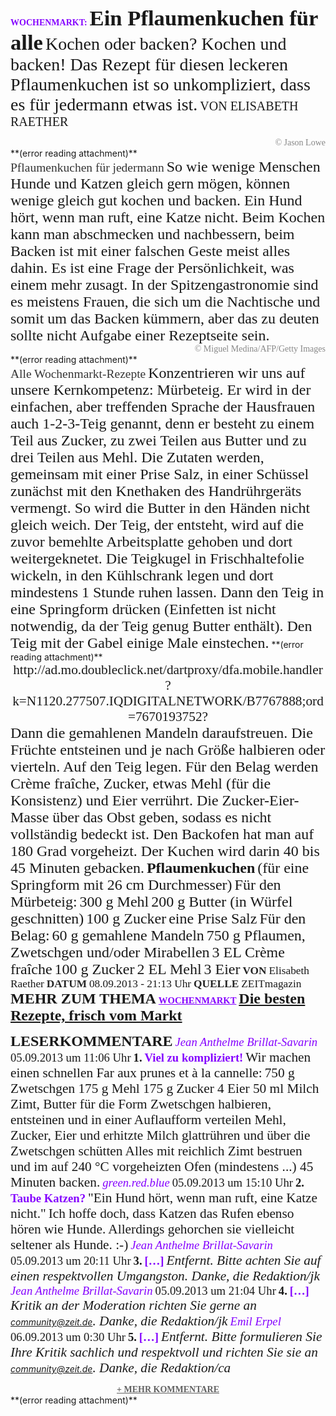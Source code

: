 <span style="font-family:Arial-BoldMT;color:#8502ff;"><b>WOCHENMARKT:</b></span>
<span style="font-family:Arial-BoldMT;font-size:26pt;color:#191919ff;"><b>Ein Pflaumenkuchen für alle</b></span>
<span style="font-family:Georgia;font-size:21pt;color:#191919ff;">Kochen oder backen? Kochen und backen! Das Rezept für diesen leckeren Pflaumenkuchen ist so unkompliziert, dass es für jedermann etwas ist.</span> <span style="font-family:ArialMT;font-size:15pt;color:#191919ff;">VON ELISABETH RAETHER</span> 

<p style="text-align:right;margin:0"><span style="font-family:ArialMT;color:#878787ff;">© Jason Lowe</span>
</p>
 **(error reading attachment)**

<p style="text-align:center;margin:0">
</p>
<span style="font-family:ArialMT;font-size:14.625pt;color:#353535ff;">Pflaumenkuchen für jedermann</span>
<span style="font-family:Georgia;font-size:18pt;color:#191919ff;">So wie wenige Menschen Hunde und Katzen gleich gern mögen, können wenige gleich gut kochen und backen. Ein Hund hört, wenn man ruft, eine Katze nicht. Beim Kochen kann man abschmecken und nachbessern, beim Backen ist mit einer falschen Geste meist alles dahin. Es ist eine Frage der Persönlichkeit, was einem mehr zusagt. In der Spitzengastronomie sind es meistens Frauen, die sich um die Nachtische und somit um das Backen kümmern, aber das zu deuten sollte nicht Aufgabe einer Rezeptseite sein.</span> 

<p style="text-align:right;margin:0"><span style="font-family:ArialMT;color:#878787ff;">© Miguel Medina/AFP/Getty Images</span>
</p>
 **(error reading attachment)**

<p style="text-align:center;margin:0">
</p>
<span style="font-family:ArialMT;font-size:14.625pt;color:#353535ff;">Alle Wochenmarkt-Rezepte</span>
<span style="font-family:Georgia;font-size:18pt;color:#191919ff;">Konzentrieren wir uns auf unsere Kernkompetenz: Mürbeteig. Er wird in der einfachen, aber treffenden Sprache der Hausfrauen auch 1-2-3-Teig genannt, denn er besteht zu einem Teil aus Zucker, zu zwei Teilen aus Butter und zu drei Teilen aus Mehl. Die Zutaten werden, gemeinsam mit einer Prise Salz, in einer Schüssel zunächst mit den Knethaken des Handrührgeräts vermengt. So wird die Butter in den Händen nicht gleich weich. Der Teig, der entsteht, wird auf die zuvor bemehlte Arbeitsplatte gehoben und dort weitergeknetet. Die Teigkugel in Frischhaltefolie wickeln, in den Kühlschrank legen und dort mindestens 1 Stunde ruhen lassen. Dann den Teig in eine Springform drücken (Einfetten ist nicht notwendig, da der Teig genug Butter enthält). Den Teig mit der Gabel einige Male einstechen.</span>
 **(error reading attachment)**

<p style="text-align:center;margin:0">
<span style="font-family:ArialMT;font-size:16pt;color:#191919ff;">http://ad.mo.doubleclick.net/dartproxy/dfa.mobile.handler?k=N1120.277507.IQDIGITALNETWORK/B7767888;ord=7670193752?</span> 
</p>
<span style="font-family:Georgia;font-size:18pt;color:#191919ff;">Dann die gemahlenen Mandeln daraufstreuen. Die Früchte entsteinen und je nach Größe halbieren oder vierteln. Auf den Teig legen. Für den Belag werden Crème fraîche, Zucker, etwas Mehl (für die Konsistenz) und Eier verrührt. Die Zucker-Eier-Masse über das Obst geben, sodass es nicht vollständig bedeckt ist. Den Backofen hat man auf 180 Grad vorgeheizt. Der Kuchen wird darin 40 bis 45 Minuten gebacken.</span>
<span style="font-family:Georgia-Bold;font-size:18pt;color:#191919ff;"><b>Pflaumenkuchen</b></span> 
<span style="font-family:Georgia;font-size:18pt;color:#191919ff;">(für eine Springform mit 26 cm Durchmesser)</span>
<span style="font-family:Georgia;font-size:18pt;color:#191919ff;">Für den Mürbeteig:</span> 
<span style="font-family:Georgia;font-size:18pt;color:#191919ff;">300 g Mehl</span> 
<span style="font-family:Georgia;font-size:18pt;color:#191919ff;">200 g Butter (in Würfel geschnitten)</span> 
<span style="font-family:Georgia;font-size:18pt;color:#191919ff;">100 g Zucker</span> 
<span style="font-family:Georgia;font-size:18pt;color:#191919ff;">eine Prise Salz</span>
<span style="font-family:Georgia;font-size:18pt;color:#191919ff;">Für den Belag:</span> 
<span style="font-family:Georgia;font-size:18pt;color:#191919ff;">60 g gemahlene Mandeln</span> 
<span style="font-family:Georgia;font-size:18pt;color:#191919ff;">750 g Pflaumen, Zwetschgen und/oder Mirabellen</span> 
<span style="font-family:Georgia;font-size:18pt;color:#191919ff;">3 EL Crème fraîche</span> 
<span style="font-family:Georgia;font-size:18pt;color:#191919ff;">100 g Zucker</span> 
<span style="font-family:Georgia;font-size:18pt;color:#191919ff;">2 EL Mehl</span> 
<span style="font-family:Georgia;font-size:18pt;color:#191919ff;">3 Eier</span>
<span style="font-family:Arial-BoldMT;font-size:13pt;color:#262626ff;"><b>VON</b></span> <span style="font-family:ArialMT;font-size:13pt;color:#191919ff;">Elisabeth Raether</span>
<span style="font-family:Arial-BoldMT;font-size:13pt;color:#262626ff;"><b>DATUM</b></span> <span style="font-family:ArialMT;font-size:13pt;color:#191919ff;">08.09.2013 - 21:13 Uhr</span>
<span style="font-family:Arial-BoldMT;font-size:13pt;color:#262626ff;"><b>QUELLE</b></span> <span style="font-family:ArialMT;font-size:13pt;color:#191919ff;">ZEITmagazin</span>
<span style="font-family:Arial-BoldMT;font-size:18pt;color:#191919ff;"><b>MEHR ZUM THEMA</b></span>
<a href="http://mobil.zeit.de/serie/wochenmarkt" rel="noopener" class="external-link" target="_blank" style="font-family:Arial-BoldMT;font-size:11pt;color:#8502ff;"><b>WOCHENMARKT</b></a>
<a href="http://mobil.zeit.de/serie/wochenmarkt" rel="noopener" class="external-link" target="_blank" style="font-family:Arial-BoldMT;font-size:18pt;color:#191919ff;"><b>Die besten Rezepte, frisch vom Markt</b></a>

<span style="font-family:Arial-BoldMT;font-size:18pt;color:#191919ff;"><b>LESERKOMMENTARE</b></span>
<span style="font-family:Arial-ItalicMT;font-size:14pt;color:#8502ff;"><i>Jean Anthelme Brillat-Savarin</i></span>
<span style="font-family:ArialMT;font-size:14pt;color:#191919ff;">05.09.2013 um 11:06 Uhr</span> 
<span style="font-family:Arial-BoldMT;font-size:14pt;color:#191919ff;"><b>1.</b></span> <span style="font-family:Arial-BoldMT;font-size:14pt;color:#8502ff;"><b>Viel zu kompliziert!</b></span> 
<span style="font-family:ArialMT;font-size:16pt;color:#191919ff;">Wir machen einen schnellen Far aux prunes et à la cannelle:</span>
<span style="font-family:ArialMT;font-size:16pt;color:#191919ff;">750 g Zwetschgen 175 g Mehl 175 g Zucker 4 Eier 50 ml Milch Zimt, Butter für die Form Zwetschgen halbieren, entsteinen und in einer Auflaufform verteilen Mehl, Zucker, Eier und erhitzte Milch glattrühren und über die Zwetschgen schütten Alles mit reichlich Zimt bestruen und im auf 240 °C vorgeheizten Ofen (mindestens ...) 45 Minuten backen.</span>
<span style="font-family:Arial-ItalicMT;font-size:14pt;color:#8502ff;"><i>green.red.blue</i></span>
<span style="font-family:ArialMT;font-size:14pt;color:#191919ff;">05.09.2013 um 15:10 Uhr</span> 
<span style="font-family:Arial-BoldMT;font-size:14pt;color:#191919ff;"><b>2.</b></span> <span style="font-family:Arial-BoldMT;font-size:14pt;color:#8502ff;"><b>Taube Katzen?</b></span> 
<span style="font-family:ArialMT;font-size:16pt;color:#191919ff;">"Ein Hund hört, wenn man ruft, eine Katze nicht."</span>
<span style="font-family:ArialMT;font-size:16pt;color:#191919ff;">Ich hoffe doch, dass Katzen das Rufen ebenso hören wie Hunde. Allerdings gehorchen sie vielleicht seltener als Hunde. :-)</span>
<span style="font-family:Arial-ItalicMT;font-size:14pt;color:#8502ff;"><i>Jean Anthelme Brillat-Savarin</i></span>
<span style="font-family:ArialMT;font-size:14pt;color:#191919ff;">05.09.2013 um 20:11 Uhr</span> 
<span style="font-family:Arial-BoldMT;font-size:14pt;color:#191919ff;"><b>3.</b></span> <span style="font-family:Arial-BoldMT;font-size:14pt;color:#8502ff;"><b>[…]</b></span> 
<span style="font-family:Arial-ItalicMT;font-size:16pt;color:#191919ff;"><i>Entfernt. Bitte achten Sie auf einen respektvollen Umgangston. Danke, die Redaktion/jk</i></span>
<span style="font-family:Arial-ItalicMT;font-size:14pt;color:#8502ff;"><i>Jean Anthelme Brillat-Savarin</i></span>
<span style="font-family:ArialMT;font-size:14pt;color:#191919ff;">05.09.2013 um 21:04 Uhr</span> 
<span style="font-family:Arial-BoldMT;font-size:14pt;color:#191919ff;"><b>4.</b></span> <span style="font-family:Arial-BoldMT;font-size:14pt;color:#8502ff;"><b>[…]</b></span> 
<span style="font-family:Arial-ItalicMT;font-size:16pt;color:#191919ff;"><i>Kritik an der Moderation richten Sie gerne an</i></span> <a href="mailto:community@zeit.de" rel="noopener" class="external-link" target="_blank" style="font-family:Arial-ItalicMT;font-size:16pt;color:#dca0dff;"><i>community@zeit.de</i></a><span style="font-family:Arial-ItalicMT;font-size:16pt;color:#191919ff;"><i>. Danke, die Redaktion/jk</i></span>
<span style="font-family:Arial-ItalicMT;font-size:14pt;color:#8502ff;"><i>Emil Erpel</i></span>
<span style="font-family:ArialMT;font-size:14pt;color:#191919ff;">06.09.2013 um 0:30 Uhr</span> 
<span style="font-family:Arial-BoldMT;font-size:14pt;color:#191919ff;"><b>5.</b></span> <span style="font-family:Arial-BoldMT;font-size:14pt;color:#8502ff;"><b>[…]</b></span> 
<span style="font-family:Arial-ItalicMT;font-size:16pt;color:#191919ff;"><i>Entfernt. Bitte formulieren Sie Ihre Kritik sachlich und respektvoll und richten Sie sie an</i></span> <a href="mailto:community@zeit.de" rel="noopener" class="external-link" target="_blank" style="font-family:Arial-ItalicMT;font-size:16pt;color:#dca0dff;"><i>community@zeit.de</i></a><span style="font-family:Arial-ItalicMT;font-size:16pt;color:#191919ff;"><i>. Danke, die Redaktion/ca</i></span>

<p style="text-align:center;margin:0"><a href="http://mobil.zeit.de/;ser/2013/37/wochenmarkt-pflaumenkuchen" rel="noopener" class="external-link" target="_blank" style="font-family:Arial-BoldMT;color:#616161ff;"><b>+ MEHR KOMMENTARE</b></a>
</p>
 **(error reading attachment)**

<p style="text-align:center;margin:0">

</p>